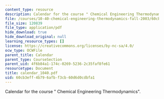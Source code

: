 ```yaml
---
content_type: resource
description: Calendar for the course " Chemical Engineering Thermodynamics".
file: /courses/10-40-chemical-engineering-thermodynamics-fall-2003/60cb3eff4b796afbf3cb60d6d0cdbfa1_calendar_1040.pdf
file_size: 120839
file_type: application/pdf
hide_download: true
hide_download_original: null
learning_resource_types: []
license: https://creativecommons.org/licenses/by-nc-sa/4.0/
ocw_type: OCWFile
parent_title: Calendar
parent_type: CourseSection
parent_uid: 4f6b84a1-174c-0269-5236-2c35faf8fe61
resourcetype: Document
title: calendar_1040.pdf
uid: 60cb3eff-4b79-6afb-f3cb-60d6d0cdbfa1
---
```

Calendar for the course " Chemical Engineering Thermodynamics".